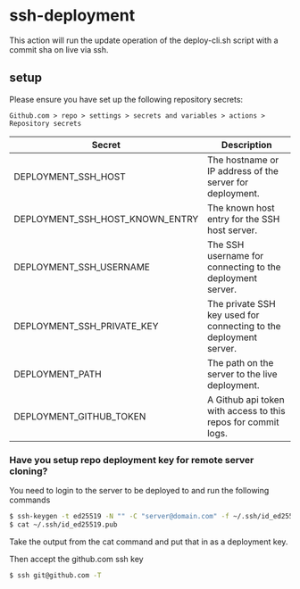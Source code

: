 # ssh-deployment

This action will run the update operation of the deploy-cli.sh script with a commit sha on live via ssh.


## setup

Please ensure you have set up the following repository secrets:

`Github.com > repo > settings > secrets and variables > actions > Repository secrets`


|     Secret    |   Description   |
|    --------   |    --------     |
| DEPLOYMENT_SSH_HOST | The hostname or IP address of the server for deployment. |
| DEPLOYMENT_SSH_HOST_KNOWN_ENTRY | The known host entry for the SSH host server. |
| DEPLOYMENT_SSH_USERNAME | The SSH username for connecting to the deployment server. |
| DEPLOYMENT_SSH_PRIVATE_KEY | The private SSH key used for connecting to the deployment server. |
| DEPLOYMENT_PATH | The path on the server to the live deployment. |
| DEPLOYMENT_GITHUB_TOKEN | A Github api token with access to this repos for commit logs. |

### Have you setup repo deployment key for remote server cloning?

You need to login to the server to be deployed to and run the following commands 

```bash
$ ssh-keygen -t ed25519 -N "" -C "server@domain.com" -f ~/.ssh/id_ed25519
$ cat ~/.ssh/id_ed25519.pub
```

Take the output from the cat command and put that in as a deployment key.

Then accept the github.com ssh key

```bash
$ ssh git@github.com -T
```
